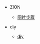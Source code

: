 <!-- _sidebar.md -->

* ZION
  * [图片步骤](/kafka/kafka.md) <!--注意这里是相对路径-->

* diy
  * [diy](/ProjectDocs/java基础.md)
